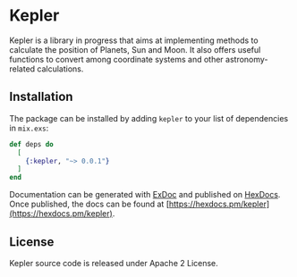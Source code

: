 # Kepler

Kepler is a library in progress that aims at implementing methods to calculate the position of Planets, Sun and Moon.
It also offers useful functions to convert among coordinate systems and other astronomy-related calculations.

## Installation

The package can be installed
by adding `kepler` to your list of dependencies in `mix.exs`:

```elixir
def deps do
  [
    {:kepler, "~> 0.0.1"}
  ]
end
```

Documentation can be generated with [ExDoc](https://github.com/elixir-lang/ex_doc)
and published on [HexDocs](https://hexdocs.pm). Once published, the docs can
be found at [https://hexdocs.pm/kepler](https://hexdocs.pm/kepler).

## License
Kepler source code is released under Apache 2 License.
